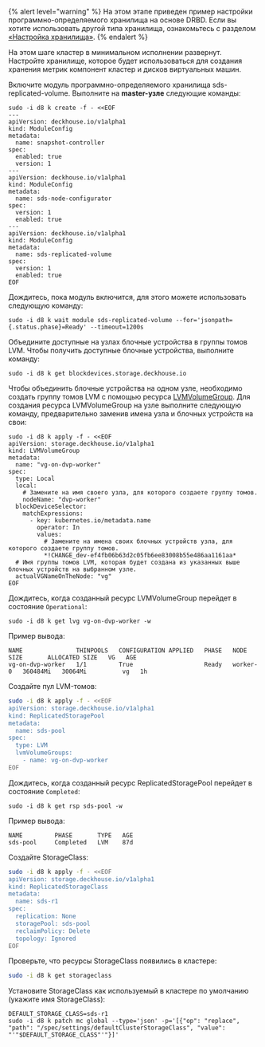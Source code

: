 {% alert level="warning" %}
На этом этапе приведен пример настройки программно-определяемого хранилища на основе DRBD.
Если вы хотите использовать другой типа хранилища, ознакомьтесь с разделом [«Настройка хранилища»](../../documentation/admin/install/steps/storage.html).
{% endalert %}

На этом шаге кластер в минимальном исполнении развернут. Настройте хранилище, которое будет использоваться для создания хранения метрик компонент кластер и дисков виртуальных машин.

Включите модуль программно-определяемого хранилища sds-replicated-volume. Выполните на **master-узле** следующие команды:

```shell
sudo -i d8 k create -f - <<EOF
---
apiVersion: deckhouse.io/v1alpha1
kind: ModuleConfig
metadata:
  name: snapshot-controller
spec:
  enabled: true
  version: 1
---
apiVersion: deckhouse.io/v1alpha1
kind: ModuleConfig
metadata:
  name: sds-node-configurator
spec:
  version: 1
  enabled: true
---
apiVersion: deckhouse.io/v1alpha1
kind: ModuleConfig
metadata:
  name: sds-replicated-volume
spec:
  version: 1
  enabled: true
EOF
```

Дождитесь, пока модуль включится, для этого можете использовать следующую команду:

```shell
sudo -i d8 k wait module sds-replicated-volume --for='jsonpath={.status.phase}=Ready' --timeout=1200s
```

Объедините доступные на узлах блочные устройства в группы томов LVM. Чтобы получить доступные блочные устройства, выполните команду:

```shell
sudo -i d8 k get blockdevices.storage.deckhouse.io
```

Чтобы объединить блочные устройства на одном узле, необходимо создать группу томов LVM с помощью ресурса [LVMVolumeGroup](/modules/sds-node-configurator/stable/cr.html#lvmvolumegroup).
Для создания ресурса LVMVolumeGroup на узле выполните следующую команду, предварительно заменив имена узла и блочных устройств на свои:

```shell
sudo -i d8 k apply -f - <<EOF
apiVersion: storage.deckhouse.io/v1alpha1
kind: LVMVolumeGroup
metadata:
  name: "vg-on-dvp-worker"
spec:
  type: Local
  local:
    # Замените на имя своего узла, для которого создаете группу томов.
    nodeName: "dvp-worker"
  blockDeviceSelector:
    matchExpressions:
      - key: kubernetes.io/metadata.name
        operator: In
        values:
          # Замените на имена своих блочных устройств узла, для которого создаете группу томов.
          *!CHANGE_dev-ef4fb06b63d2c05fb6ee83008b55e486aa1161aa*
  # Имя группы томов LVM, которая будет создана из указанных выше блочных устройств на выбранном узле.
  actualVGNameOnTheNode: "vg"
EOF
```

Дождитесь, когда созданный ресурс LVMVolumeGroup перейдет в состояние `Operational`:

```shell
sudo -i d8 k get lvg vg-on-dvp-worker -w
```

Пример вывода:

```console
NAME               THINPOOLS   CONFIGURATION APPLIED   PHASE   NODE       SIZE       ALLOCATED SIZE   VG   AGE
vg-on-dvp-worker   1/1         True                    Ready   worker-0   360484Mi   30064Mi          vg   1h
```

Создайте пул LVM-томов:

```bash
sudo -i d8 k apply -f - <<EOF
apiVersion: storage.deckhouse.io/v1alpha1
kind: ReplicatedStoragePool
metadata:
  name: sds-pool
spec:
  type: LVM
  lvmVolumeGroups:
    - name: vg-on-dvp-worker
EOF
```

Дождитесь, когда созданный ресурс ReplicatedStoragePool перейдет в состояние `Completed`:

```shell
sudo -i d8 k get rsp sds-pool -w
```

Пример вывода:

```console
NAME         PHASE       TYPE   AGE
sds-pool     Completed   LVM    87d
```

Создайте StorageClass:

```bash
sudo -i d8 k apply -f - <<EOF
apiVersion: storage.deckhouse.io/v1alpha1
kind: ReplicatedStorageClass
metadata:
  name: sds-r1
spec:
  replication: None
  storagePool: sds-pool
  reclaimPolicy: Delete
  topology: Ignored
EOF
```

Проверьте, что ресурсы StorageClass появились в кластере:

```bash
sudo -i d8 k get storageclass
```

Установите StorageClass как используемый в кластере по умолчанию (укажите имя StorageClass):

```shell
DEFAULT_STORAGE_CLASS=sds-r1
sudo -i d8 k patch mc global --type='json' -p='[{"op": "replace", "path": "/spec/settings/defaultClusterStorageClass", "value": "'"$DEFAULT_STORAGE_CLASS"'"}]'
```
